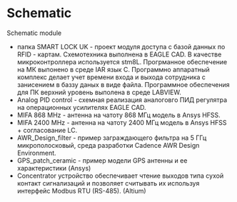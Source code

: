 # Schematic
Schematic module
- папка SMART LOCK UK - проект модуля доступа с базой данных по RFID - картам. Схемотехника выполнена в EAGLE CAD. В качестве микроконтроллера используется stm8L. Прогрманное обеспечение на МК выпонено в среде IAR язык С. Программно аппаратный комплекс делает учет времени входа и выхода сотрудника с занисением в баззу даных в виде файла. Программное обеспечения для ПК верхний уровень выполена в среде LABVIEW.
- Analog PID control - схемная реализация аналоговго ПИД регулятра на операционных усилителях EAGLE CAD.
- MIFA 868 MHz - антенна на чатоту 868 МГц модель в Ansys HFSS. 
- MIFA 2400 MHz - антенна на чатоту 2400 МГц модель в Ansys HFSS + согласование LC.
- AWR_Design_filter - пример заграждающего фильтра на 5 ГГц микрополосковый, среда разработки Cadence AWR Design Environment.
- GPS_patch_ceramic - пример модели GPS антенны и ее характеристики (Ansys) 
- Concentrator устройство обеспечивает чтение выходов типа сухой контакт сигнализаций и позволяет считывать их используя интерфейс Modbus RTU (RS-485). (Altium)